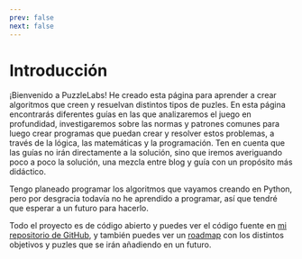 ```yaml
---
prev: false
next: false
---
```

<script setup>
import { VPTeamMembers } from 'vitepress/theme'

const members = [
  {
    avatar: '/alonso.jpg',
    name: 'Alonso',
    title: 'Creador',
    links: [
      { icon: 'github', link: 'https://github.com/Alonso287' },
      { icon: 'instagram', link: 'https://instagram.com/alonsonavarroserrano' }
    ]
  },
]
</script>

# Introducción

¡Bienvenido a PuzzleLabs! He creado esta página para aprender a crear algoritmos que creen y resuelvan distintos tipos de puzles.
En esta página encontrarás diferentes guías en las que analizaremos el juego en profundidad, investigaremos sobre las normas y patrones comunes para luego crear programas que puedan crear y resolver estos problemas, a través de la lógica, las matemáticas y la programación.
Ten en cuenta que las guías no irán directamente a la solución, sino que iremos averiguando poco a poco la solución, una mezcla entre blog y guía con un propósito más didáctico.

Tengo planeado programar los algoritmos que vayamos creando en Python, pero por desgracia todavía no he aprendido a programar, así que tendré que esperar a un futuro para hacerlo.

Todo el proyecto es de código abierto y puedes ver el código fuente en [mi repositorio de GitHub](https://github.com/Alonso287/PuzzleLabs), y también puedes ver un [roadmap](roadmap) con los distintos objetivos y puzles que se irán añadiendo en un futuro.
<div style="display: flex; justify-content: center;">
  <VPTeamMembers size="medium" :members="members" />
</div>
